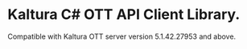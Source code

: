 # Kaltura C# OTT API Client Library.
Compatible with Kaltura OTT server version 5.1.42.27953 and above.
